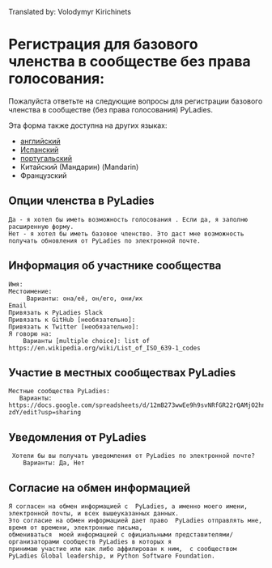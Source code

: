 Translated by: Volodymyr Kirichinets


# Регистрация для базового членства в сообществе без права голосования:

Пожалуйста ответьте на следующие вопросы для регистрации базового членства в сообществе (без права голосования)  PyLadies.

Эта форма также доступна на других языках:

- [английский](https://github.com/pyladies/project-admin-logisitics/blob/master/forms/basic-membership-form-en.md)
- [Испанский](https://github.com/pyladies/project-admin-logisitics/blob/master/forms/basic-membership-form-es.md)
- [португальский](https://github.com/pyladies/project-admin-logisitics/blob/master/forms/basic-membership-form-pt.md)
- Китайский (Мандарин) (Mandarin)
- Французский

## Опции членства в PyLadies
    
    Да - я хотел бы иметь возможность голосования . Если да, я заполню расширенную форму.
    Нет - я хотел бы иметь базовое членство. Это даст мне возможность получать обновления от PyLadies по электронной почте. 


## Информация об участнике сообщества
    Имя:
    Местоимение:
         Варианты: она/её, он/его, они/их
    Email
    Привязать к PyLadies Slack
    Привязать к GitHub [необязательно]:
    Привязать к Twitter [необязательно]:
    Я говорю на:
        Варианты [multiple choice]: list of https://en.wikipedia.org/wiki/List_of_ISO_639-1_codes

## Участие в местных сообществах PyLadies

    Местные сообщества PyLadies:
       Варианты: https://docs.google.com/spreadsheets/d/12mB273wwEe9h9svNRfGR22rQAMjO2hn_lahWzMT-zdY/edit?usp=sharing

## Уведомления от PyLadies

     Хотели бы вы получать уведомления от PyLadies по электронной почте?
        Варианты: Да, Нет

## Согласие на обмен информацией

    Я согласен на обмен информацией с  PyLadies, а именно моего имени, электронной почты, и всех вышеуказанных данных.
    Это согласие на обмен информацией дает право  PyLadies отправлять мне, время от времени, электронные письма,
    обмениваться  моей информацией с официальными представителями/ организаторами сообществ PyLadies в которых я
    принимаю участие или как либо аффилирован к ним,  с сообществом PyLadies Global leadership, и Python Software Foundation.
